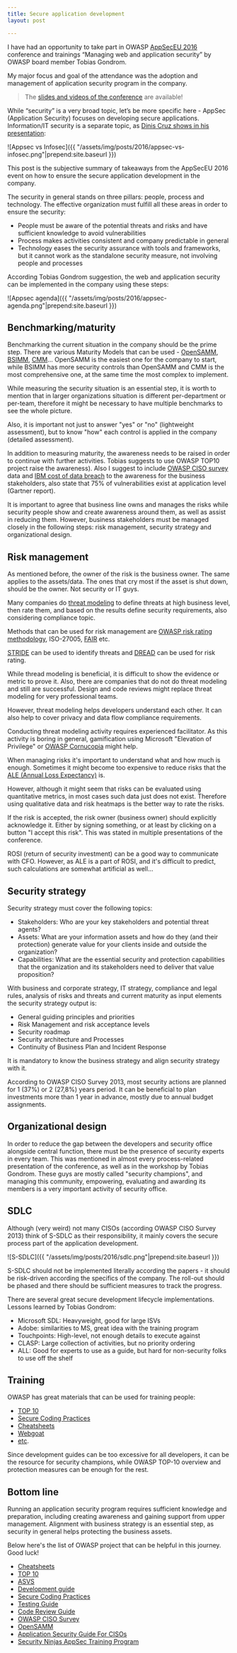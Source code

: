 ```yaml
---
title: Secure application development
layout: post

---
```


I have had an opportunity to take part in OWASP [AppSecEU 2016](http://2016.appsec.eu/) conference and trainings “Managing web and application security” by OWASP board member Tobias Gondrom.

My major focus and goal of the attendance was the adoption and management of application security program in the company.

> The [slides and videos of the conference](http://2016.appsec.eu/?page_id=914) are available!

While “security” is a very broad topic, let’s be more specific here - AppSec (Application Security) focuses on developing secure applications. Information/IT security is a separate topic, as [Dinis Cruz shows in his presentation](http://2016.appsec.eu/wp-content/uploads/2016/07/AppSecEU2016-Dinis-Cruz-Using-Jira-To-Manage-Risks.pdf):

![Appsec vs Infosec]({{ "/assets/img/posts/2016/appsec-vs-infosec.png"|prepend:site.baseurl }})

This post is the subjective summary of takeaways from the AppSecEU 2016 event on how to ensure the secure application development in the company.

The security in general stands on three pillars: people, process and technology. The effective organization must fulfill all these areas in order to ensure the security:

* People must be aware of the potential threats and risks and have sufficient knowledge to avoid vulnerabilities
* Process makes activities consistent and company predictable in general
* Technology eases the security assurance with tools and frameworks, but it cannot work as the standalone security measure, not involving people and processes

According Tobias Gondrom suggestion, the web and application security can be implemented in the company using these steps:

![Appsec agenda]({{ "/assets/img/posts/2016/appsec-agenda.png"|prepend:site.baseurl }})

## Benchmarking/maturity

Benchmarking the current situation in the company should be the prime step. There are various Maturity Models that can be used - [OpenSAMM](https://www.owasp.org/index.php/OWASP_SAMM_Project), [BSIMM](https://www.cigital.com/services/software-security-strategy/bsimm-assessment/), [CMM](https://en.wikipedia.org/wiki/Capability_Maturity_Model)... OpenSAMM is the easiest one for the company to start, while BSIMM has more security controls than OpenSAMM and CMM is the most comprehensive one, at the same time the most complex to implement.

While measuring the security situation is an essential step, it is worth to mention that in larger organizations situation is different per-department or per-team, therefore it might be necessary to have multiple benchmarks to see the whole picture.

Also, it is important not just to answer "yes" or "no" (lightweight assessment), but to know "how" each control is applied in the company (detailed assessment).

In addition to measuring maturity, the awareness needs to be raised in order to continue with further activities. Tobias suggests to use OWASP TOP10 project raise the awareness).
Also I suggest to include [OWASP CISO survey](https://www.owasp.org/index.php/OWASP_CISO_Survey) data and [IBM cost of data breach](http://www.ibm.com/security/infographics/data-breach/) to the awareness for the business stakeholders, also state that 75% of vulnerabilities exist at application level (Gartner report).

It is important to agree that business line owns and manages the risks while security people show and create awareness around them, as well as assist in reducing them.
However, business stakeholders must be managed closely in the following steps: risk management, security strategy and organizational design.

## Risk management

As mentioned before, the owner of the risk is the business owner. The same applies to the assets/data. The ones that cry most if the asset is shut down, should be the owner. Not security or IT guys.

Many companies do [threat modeling](https://www.owasp.org/index.php/Application_Threat_Modeling) to define threats at high business level, then rate them, and based on the results define security requirements, also considering compliance topic.

Methods that can be used for risk management are [OWASP risk rating methodology](https://www.owasp.org/index.php/OWASP_Risk_Rating_Methodology), ISO-27005, [FAIR](https://en.wikipedia.org/wiki/Factor_analysis_of_information_risk) etc.

[STRIDE](https://en.wikipedia.org/wiki/STRIDE_(security)) can be used to identify threats and [DREAD](https://en.wikipedia.org/wiki/DREAD_(risk_assessment_model)) can be used for risk rating.

While thread modeling is beneficial, it is difficult to show the evidence or metric to prove it. Also, there are companies that do not do threat modeling and still are successful. Design and code reviews might replace threat modeling for very professional teams.

However, threat modeling helps developers understand each other. It can also help to cover privacy and data flow compliance requirements.

Conducting threat modeling activity requires experienced facilitator. As this activity is boring in general, gamification using Microsoft "Elevation of Privilege" or [OWASP Cornucopia](https://www.owasp.org/index.php/OWASP_Cornucopia) might help.

When managing risks it's important to understand what and how much is enough. Sometimes it might become too expensive to reduce risks that the [ALE (Annual Loss Expectancy)](https://en.wikipedia.org/wiki/Annualized_loss_expectancy) is.

However, although it might seem that risks can be evaluated using quantitative metrics, in most cases such data just does not exist. Therefore using qualitative data and risk heatmaps is the better way to rate the risks.

If the risk is accepted, the risk owner (business owner) should explicitly acknowledge it. Either by signing something, or at least by clicking on a button "I accept this risk". This was stated in multiple presentations of the conference.

ROSI (return of security investment) can be a good way to communicate with CFO. However, as ALE is a part of ROSI, and it's difficult to predict, such calculations are somewhat artificial as well...

## Security strategy

Security strategy must cover the following topics:

* Stakeholders: Who are your key stakeholders and potential threat agents?
* Assets: What are your information assets and how do they (and their protection) generate value for your clients inside and outside the organization?
* Capabilities: What are the essential security and protection capabilities that the organization and its stakeholders need to deliver that value proposition?

With business and corporate strategy, IT strategy, compliance and legal rules, analysis of risks and threats and current maturity as input elements the security strategy output is:

* General guiding principles and priorities
* Risk Management and risk acceptance levels
* Security roadmap
* Security architecture and Processes
* Continuity of Business Plan and Incident Response

It is mandatory to know the business strategy and align security strategy with it.

According to OWASP CISO Survey 2013, most security actions are planned for 1 (37%) or 2 (27,8%) years period. It can be beneficial to plan investments more than 1 year in advance, mostly due to annual budget assignments.

## Organizational design

In order to reduce the gap between the developers and security office alongside central function, there must be the presence of security experts in every team. This was mentioned in almost every process-related presentation of the conference, as well as in the workshop by Tobias Gondrom. These guys are mostly called "security champions", and managing this community, empowering, evaluating and awarding its members is a very important activity of security office.

## SDLC

Although (very weird) not many CISOs (according OWASP CISO Survey 2013) think of S-SDLC as their responsibility, it mainly covers the secure process part of the application development.

![S-SDLC]({{ "/assets/img/posts/2016/sdlc.png"|prepend:site.baseurl }})

S-SDLC should not be implemented literally according the papers - it should be risk-driven according the specifics of the company.
The roll-out should be phased and there should be sufficient measures to track the progress.

There are several great secure development lifecycle implementations. Lessons learned by Tobias Gondrom:

* Microsoft SDL: Heavyweight, good for large ISVs
* Adobe: similarities to MS, great idea with the training program
* Touchpoints: High-level, not enough details to execute against
* CLASP: Large collection of activities, but no priority ordering
* ALL: Good for experts to use as a guide, but hard for non-security folks to use off the shelf

## Training

OWASP has great materials that can be used for training people:

* [TOP 10](https://www.owasp.org/index.php/Category:OWASP_Top_Ten_Project)
* [Secure Coding Practices](https://www.owasp.org/index.php/OWASP_Secure_Coding_Practices_-_Quick_Reference_Guide)
* [Cheatsheets](https://www.owasp.org/index.php/Cheat_Sheets)
* [Webgoat](https://www.owasp.org/index.php/Category:OWASP_WebGoat_Project)
* [etc](https://www.owasp.org/index.php/Category:OWASP_Project).

Since development guides can be too excessive for all developers, it can be the resource for security champions, while OWASP TOP-10 overview and protection measures can be enough for the rest.

## Bottom line

Running an application security program requires sufficient knowledge and preparation, including creating awareness and gaining support from upper management. Alignment with business strategy is an essential step, as security in general helps protecting the business assets.

Below here's the list of OWASP project that can be helpful in this journey. Good luck!

* [Cheatsheets](https://www.owasp.org/index.php/Cheat_Sheets)
* [TOP 10](https://www.owasp.org/index.php/Category:OWASP_Top_Ten_Project)
* [ASVS](https://www.owasp.org/index.php/Category:OWASP_Application_Security_Verification_Standard_Project)
* [Development guide](https://www.owasp.org/index.php/Category:OWASP_Guide_Project)
* [Secure Coding Practices](https://www.owasp.org/index.php/OWASP_Secure_Coding_Practices_-_Quick_Reference_Guide)
* [Testing Guide](https://www.owasp.org/index.php/OWASP_Testing_Project)
* [Code Review Guide](https://www.owasp.org/index.php/Category:OWASP_Code_Review_Project)
* [OWASP CISO Survey](https://www.owasp.org/index.php/OWASP_CISO_Survey)
* [OpenSAMM](https://www.owasp.org/index.php/OWASP_SAMM_Project)
* [Application Security Guide For CISOs](https://www.owasp.org/index.php/Application_Security_Guide_For_CISOs)
* [Security Ninjas AppSec Training Program](https://www.owasp.org/index.php/Category:OWASP_Security_Ninjas_AppSec_Training_Program)
